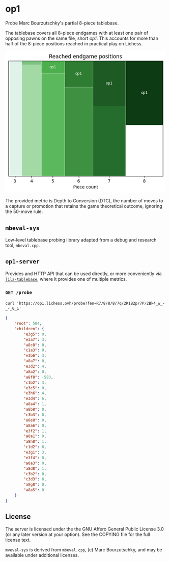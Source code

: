 op1
===

Probe Marc Bourzutschky's partial 8-piece tablebase.

The tablebase covers all 8-piece endgames with at least one pair of opposing
pawns on the same file, short *op1*. This accounts for more than half of the
8-piece positions reached in practical play on Lichess.

![Reached endgame positions](coverage.png)

The provided metric is Depth to Conversion (DTC), the number of moves to
a capture or promotion that retains the game theoretical outcome, ignoring
the 50-move rule.

`mbeval-sys`
------------

Low-level tablebase probing library adapted from a debug and research tool, `mbeval.cpp`.

`op1-server`
------------

Provides and HTTP API that can be used directly, or more conveniently via
[`lila-tablebase`](https://github.com/lichess-org/lila-tablebase), where it
provides one of multiple metrics.

### `GET /probe`

```
curl 'https://op1.lichess.ovh/probe?fen=R7/8/8/8/7q/2K1B2p/7P/2Bk4_w_-_-_0_1'
```

```json
{
    "root": 584,
    "children": {
        "e3g5": 0,
        "e3a7": 3,
        "a8c8": 0,
        "c1a3": 0,
        "e3b6": 3,
        "a8a7": 0,
        "e3d2": 4,
        "a8a2": 0,
        "a8f8": -583,
        "c1b2": 3,
        "e3c5": 0,
        "e3h6": 4,
        "e3d4": 6,
        "a8a4": 1,
        "a8b8": 0,
        "c3b3": 0,
        "a8e8": 0,
        "a8a6": 0,
        "e3f2": 1,
        "a8a1": 0,
        "a8h8": 1,
        "c1d2": 6,
        "e3g1": 3,
        "e3f4": 0,
        "a8a3": 0,
        "a8d8": 1,
        "c3b2": 0,
        "c3d3": 6,
        "a8g8": 0,
        "a8a5": 0
    }
}
```

License
-------

The server is licensed under the the GNU Affero General Public License 3.0
(or any later version at your option). See the COPYING file for the full
license text.

`mveval-sys` is derived from `mbeval.cpp`, (c) Marc Bourzutschky, and
may be available under additional licenses.
